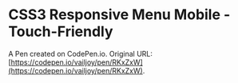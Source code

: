# CSS3 Responsive Menu Mobile -Touch-Friendly

A Pen created on CodePen.io. Original URL: [https://codepen.io/vailjoy/pen/RKxZxW](https://codepen.io/vailjoy/pen/RKxZxW).



